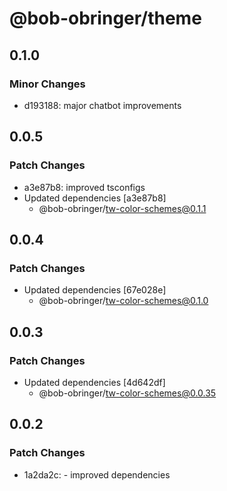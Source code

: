 # @bob-obringer/theme

## 0.1.0

### Minor Changes

- d193188: major chatbot improvements

## 0.0.5

### Patch Changes

- a3e87b8: improved tsconfigs
- Updated dependencies [a3e87b8]
  - @bob-obringer/tw-color-schemes@0.1.1

## 0.0.4

### Patch Changes

- Updated dependencies [67e028e]
  - @bob-obringer/tw-color-schemes@0.1.0

## 0.0.3

### Patch Changes

- Updated dependencies [4d642df]
  - @bob-obringer/tw-color-schemes@0.0.35

## 0.0.2

### Patch Changes

- 1a2da2c: - improved dependencies
